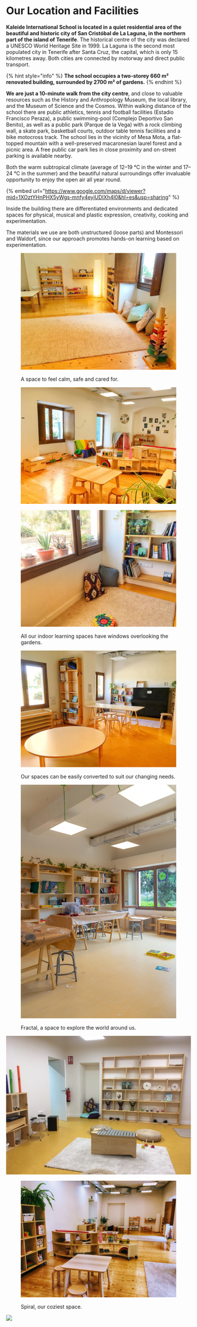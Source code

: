 # Our Location and Facilities

**Kaleide International School is located in a quiet residential area of the beautiful and historic city of San Cristóbal de La Laguna, in the northern part of the island of Tenerife**. The historical centre of the city was declared a UNESCO World Heritage Site in 1999. La Laguna is the second most populated city in Tenerife after Santa Cruz, the capital, which is only 15 kilometres away. Both cities are connected by motorway and direct public transport.

{% hint style="info" %}
**The school occupies a two-storey 660 m² renovated building, surrounded by 2700 m² of gardens.**&#x20;
{% endhint %}

**We are just a 10-minute walk from the city centre**, and close to valuable resources such as the History and Anthropology Museum, the local library, and the Museum of Science and the Cosmos. Within walking distance of the school there are public athletics, tennis and football facilities (Estadio Francisco Peraza), a public swimming-pool (Complejo Deportivo San Benito), as well as a public park (Parque de la Vega) with a rock climbing wall, a skate park, basketball courts, outdoor table tennis facilities and a bike motocross track. The school lies in the vicinity of Mesa Mota, a flat-topped mountain with a well-preserved macaronesian laurel forest and a picnic area. A free public car park lies in close proximity and on-street parking is available nearby.

Both the warm subtropical climate (average of 12–19 °C in the winter and 17–24 °C in the summer) and the beautiful natural surroundings offer invaluable opportunity to enjoy the open air all year round.

{% embed url="https://www.google.com/maps/d/viewer?mid=1XOztYHnPHX5yWgs-mnfy4eyjUDIXh4I0&hl=es&usp=sharing" %}

Inside the building there are differentiated environments and dedicated spaces for physical, musical and plastic expression, creativity, cooking and experimentation.&#x20;

The materials we use are both unstructured (loose parts) and Montessori and Waldorf, since our approach promotes hands-on learning based on experimentation.

<figure><img src="../.gitbook/assets/96469D1E-1E9A-4B34-8F21-7672D01BF428.jpg" alt=""><figcaption><p>A space to feel calm, safe and cared for.</p></figcaption></figure>

<figure><img src="../.gitbook/assets/F2262A7F-322E-49D1-850A-1D219B70B608 (1).jpg" alt=""><figcaption></figcaption></figure>

<figure><img src="../.gitbook/assets/A5F33518-605B-4D86-94CC-CA109188E4C0.jpg" alt=""><figcaption><p>All our indoor learning spaces have windows overlooking the gardens.</p></figcaption></figure>

<figure><img src="../.gitbook/assets/71F1E8BA-D692-45E4-BC7F-F45EC6C7728E.jpg" alt=""><figcaption><p>Our spaces can be easily converted to suit our changing needs.</p></figcaption></figure>

<figure><img src="../.gitbook/assets/DSC08298.jpg" alt=""><figcaption><p>Fractal, a space to explore the world around us.</p></figcaption></figure>

<div>

<img src="../.gitbook/assets/IMG_6958.JPG" alt="Allegro, our music space.">

 

<figure><img src="../.gitbook/assets/IMG_9987 (1).JPG" alt=""><figcaption><p>Spiral, our coziest space.</p></figcaption></figure>

</div>

![](../.gitbook/assets/IMG\_6956.JPG)

